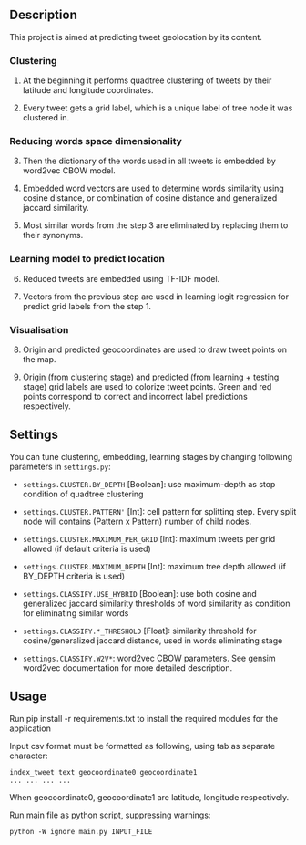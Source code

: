 ## Description

This project is aimed at predicting tweet geolocation by its content.


### Clustering

1. At the beginning it performs quadtree clustering of tweets by their latitude and longitude coordinates. 

2. Every tweet gets a grid label, which is a unique label of tree node it was clustered in.


### Reducing words space dimensionality

3. Then the dictionary of the words used in all tweets is embedded by word2vec CBOW model.

4. Embedded word vectors are used to determine words similarity using cosine distance, or combination of cosine distance and generalized jaccard similarity.

5. Most similar words from the step 3 are eliminated by replacing them to their synonyms.


### Learning model to predict location

6. Reduced tweets are embedded using TF-IDF model.

7. Vectors from the previous step are used in learning logit regression for predict grid labels from the step 1.


### Visualisation

8. Origin and predicted geocoordinates are used to draw tweet points on the map.

9. Origin (from clustering stage) and predicted (from learning + testing stage) grid labels are used to colorize tweet points. Green and red points correspond to correct and incorrect label predictions respectively.

## Settings
You can tune clustering, embedding, learning stages by changing following parameters in ```settings.py```:

- ```settings.CLUSTER.BY_DEPTH``` [Boolean]: use maximum-depth as stop condition of quadtree clustering

- ```settings.CLUSTER.PATTERN'``` [Int]: cell pattern for splitting step. Every split node will contains (Pattern x Pattern) number of child nodes.

- ```settings.CLUSTER.MAXIMUM_PER_GRID``` [Int]: maximum tweets per grid allowed (if default criteria is used)

- ```settings.CLUSTER.MAXIMUM_DEPTH``` [Int]: maximum tree depth allowed (if BY_DEPTH criteria is used)

- ```settings.CLASSIFY.USE_HYBRID``` [Boolean]: use both cosine and generalized jaccard similarity thresholds of word similarity as condition for eliminating similar words

- ```settings.CLASSIFY.*_THRESHOLD``` [Float]: similarity threshold for cosine/generalized jaccard distance, used in words eliminating stage

- ```settings.CLASSIFY.W2V*```: word2vec CBOW parameters. See gensim word2vec documentation for more detailed description.



## Usage

Run pip install -r requirements.txt to install the required modules for the application 

Input csv format must be formatted as following, using tab as separate character:
```
index_tweet text geocoordinate0 geocoordinate1
... ... ... ...
```
When geocoordinate0, geocoordinate1 are latitude, longitude respectively.

Run main file as python script, suppressing warnings:
```
python -W ignore main.py INPUT_FILE
```
